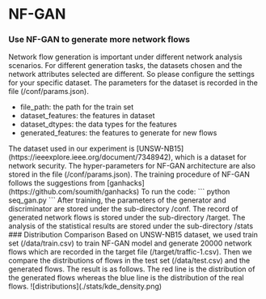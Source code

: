 # NF-GAN
### Use NF-GAN to generate more network flows
Network flow generation is important under different network analysis scenarios. For different generation tasks, the datasets chosen and the network attributes selected are different. So please configure the settings for your specific dataset. The parameters for the dataset is recorded in the file (/conf/params.json).  
<ul>
  <li>file_path: the path for the train set</li>
  <li>dataset_features: the features in dataset</li>
  <li>dataset_dtypes: the data types for the features</li>
  <li>generated_features: the features to generate for new flows</li>
</ul>  
The dataset used in our experiment is [UNSW-NB15](https://ieeexplore.ieee.org/document/7348942), which is a dataset for network security.  
The hyper-parameters for NF-GAN architecture are also stored in the file (/conf/params.json). The training procedure of NF-GAN follows the suggestions from [ganhacks](https://github.com/soumith/ganhacks)  
To run the code:  
```
python seq_gan.py
```
After training, the parameters of the generator and discriminator are stored under the sub-directory /conf. The record of generated network flows is stored under the sub-directory /target. The analysis of the statistical results are stored under the sub-directory /stats
### Distribution Comparison
Based on UNSW-NB15 dataset, we used train set (/data/train.csv) to train NF-GAN model and generate 20000 network flows which are recorded in the target file (/target/traffic-1.csv). Then we compare the distributions of flows in the test set (/data/test.csv) and the generated flows. The result is as follows. The red line is the distribution of the generated flows whereas the blue line is the distribution of the real flows.
![distributions](./stats/kde_density.png)
